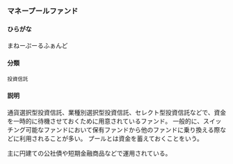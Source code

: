 <div style="display:none;">

## [あ行](securities-terms?id=あ行)
## [か行](securities-terms?id=か行)
## [さ行](securities-terms?id=さ行)
## [た行](securities-terms?id=た行)
## [な行](securities-terms?id=な行)
## [は行](securities-terms?id=は行)
## [ま行](securities-terms?id=ま行)

</div>

### マネープールファンド

#### ひらがな

まねーぷーるふぁんど

#### 分類

`投資信託`

#### 説明

通貨選択型投資信託、業種別選択型投資信託、セレクト型投資信託などで、資金を一時的に待機させておくために用意されているファンド。 一般的に、スイッチング可能なファンドにおいて保有ファンドから他のファンドに乗り換える際などに利用されることが多い。 プールとは資金を蓄えておくことをいう。
 
主に円建ての公社債や短期金融商品などで運用されている。

<div style="display:none;">

## [や行](securities-terms?id=や行)
## [ら行](securities-terms?id=ら行)
## [わ行](securities-terms?id=わ行)
## [英数字・記号](securities-terms?id=英数字・記号)

</div>


